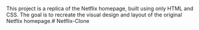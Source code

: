 This project is a replica of the Netflix homepage, built using only HTML and CSS. The goal is to recreate the visual design and layout of the original Netflix homepage.# Netflix-Clone
